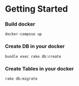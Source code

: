# Getting Started

### Build docker

`docker-compose up`

### Create DB in your docker

`bundle exec rake db:create`

### Create Tables in your docker

`rake db:migrate`

